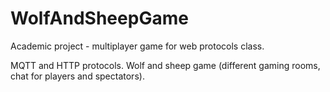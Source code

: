 # WolfAndSheepGame
Academic project - multiplayer game for web protocols class.

MQTT and HTTP protocols.
Wolf and sheep game (different gaming rooms, chat for players and spectators).